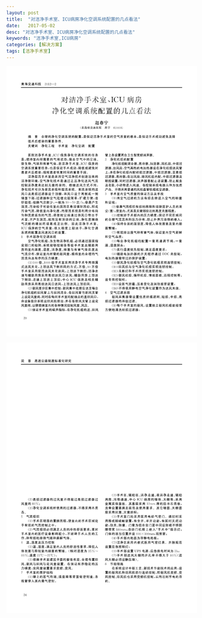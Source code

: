 ```yaml
---
layout: post
title:  "对洁净手术室、ICU病房净化空调系统配置的几点看法"
date:   2017-05-02
desc: "对洁净手术室、ICU病房净化空调系统配置的几点看法"
keywords: "洁净手术室,ICU病房"
categories: [解决方案]
tags: [洁净手术室]
---
```


![](/static/img/2017/05/0201.png)

![](/static/img/2017/05/0202.png)
